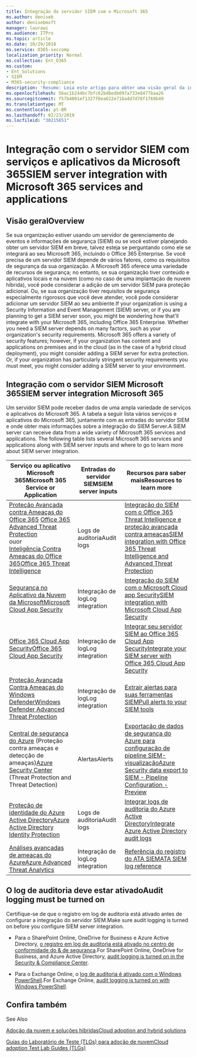 ```yaml
---
title: Integração do servidor SIEM com o Microsoft 365
ms.author: deniseb
author: denisebmsft
manager: laurawi
ms.audience: ITPro
ms.topic: article
ms.date: 10/29/2018
ms.service: O365-seccomp
localization_priority: Normal
ms.collection: Ent_O365
ms.custom:
- Ent_Solutions
- SIEM
- M365-security-compliance
description: 'Resumo: Leia este artigo para obter uma visão geral da integração do SIEM Server com o Microsoft 365.'
ms.openlocfilehash: 56ac1b244bc7bfc62bd6edb097a733e8477baa26
ms.sourcegitcommit: f57b4001ef1327f0ea622e716a4d7d78f1769b49
ms.translationtype: MT
ms.contentlocale: pt-BR
ms.lasthandoff: 02/23/2019
ms.locfileid: "30215651"
---
```

# <a name="siem-server-integration-with-microsoft-365-services-and-applications"></a><span data-ttu-id="9224a-103">Integração com o servidor SIEM com serviços e aplicativos da Microsoft 365</span><span class="sxs-lookup"><span data-stu-id="9224a-103">SIEM server integration with Microsoft 365 services and applications</span></span>

## <a name="overview"></a><span data-ttu-id="9224a-104">Visão geral</span><span class="sxs-lookup"><span data-stu-id="9224a-104">Overview</span></span>

<span data-ttu-id="9224a-p101">Se sua organização estiver usando um servidor de gerenciamento de eventos e informações de segurança (SIEM) ou se você estiver planejando obter um servidor SIEM em breve, talvez esteja se perguntando como ele se integrará ao seu Microsoft 365, incluindo o Office 365 Enterprise. Se você precisa de um servidor SIEM depende de vários fatores, como os requisitos de segurança da sua organização. A Microsoft 365 oferece uma variedade de recursos de segurança; no entanto, se sua organização tiver conteúdo e aplicativos locais e na nuvem (como no caso de uma implantação de nuvem híbrida), você pode considerar a adição de um servidor SIEM para proteção adicional. Ou, se sua organização tiver requisitos de segurança especialmente rigorosos que você deve atender, você pode considerar adicionar um servidor SIEM ao seu ambiente.</span><span class="sxs-lookup"><span data-stu-id="9224a-p101">If your organization is using a Security Information and Event Management (SIEM) server, or if you are planning to get a SIEM server soon, you might be wondering how that'll integrate with your Microsoft 365, including Office 365 Enterprise. Whether you need a SIEM server depends on many factors, such as your organization's security requirements. Microsoft 365 offers a variety of security features; however, if your organization has content and applications on premises and in the cloud (as in the case of a hybrid cloud deployment), you might consider adding a SIEM server for extra protection. Or, if your organization has particularly stringent security requirements you must meet, you might consider adding a SIEM server to your environment.</span></span>

## <a name="siem-server-integration-microsoft-365"></a><span data-ttu-id="9224a-109">Integração com o servidor SIEM Microsoft 365</span><span class="sxs-lookup"><span data-stu-id="9224a-109">SIEM server integration Microsoft 365</span></span>

<span data-ttu-id="9224a-p102">Um servidor SIEM pode receber dados de uma ampla variedade de serviços e aplicativos do Microsoft 365. A tabela a seguir lista vários serviços e aplicativos do Microsoft 365, juntamente com as entradas do servidor SIEM e onde obter mais informações sobre a integração do SIEM Server.</span><span class="sxs-lookup"><span data-stu-id="9224a-p102">A SIEM server can receive data from a wide variety of Microsoft 365 services and applications. The following table lists several Microsoft 365 services and applications along with SIEM server inputs and where to go to learn more about SIEM server integration.</span></span> 

| <span data-ttu-id="9224a-112">Serviço ou aplicativo Microsoft 365</span><span class="sxs-lookup"><span data-stu-id="9224a-112">Microsoft 365 Service or Application</span></span> | <span data-ttu-id="9224a-113">Entradas do servidor SIEM</span><span class="sxs-lookup"><span data-stu-id="9224a-113">SIEM server inputs</span></span> | <span data-ttu-id="9224a-114">Recursos para saber mais</span><span class="sxs-lookup"><span data-stu-id="9224a-114">Resources to learn more</span></span> |
| --- | --- | --- |
| <span data-ttu-id="9224a-115">[Proteção Avançada contra Ameaças do Office 365](office-365-atp.md) </span><span class="sxs-lookup"><span data-stu-id="9224a-115">[Office 365 Advanced Threat Protection](office-365-atp.md)</span></span> <br/>   <span data-ttu-id="9224a-116">ou</span><span class="sxs-lookup"><span data-stu-id="9224a-116">or</span></span>   <br/>[<span data-ttu-id="9224a-117">Inteligência Contra Ameaças do Office 365</span><span class="sxs-lookup"><span data-stu-id="9224a-117">Office 365 Threat Intelligence</span></span>](office-365-ti.md) | <span data-ttu-id="9224a-118">Logs de auditoria</span><span class="sxs-lookup"><span data-stu-id="9224a-118">Audit logs</span></span> | [<span data-ttu-id="9224a-119">Integração do SIEM com o Office 365 Threat Intelligence e proteção avançada contra ameaças</span><span class="sxs-lookup"><span data-stu-id="9224a-119">SIEM integration with Office 365 Threat Intelligence and Advanced Threat Protection</span></span>](siem-integration-with-office-365-ti.md) |
| [<span data-ttu-id="9224a-120">Segurança no Aplicativo da Nuvem da Microsoft</span><span class="sxs-lookup"><span data-stu-id="9224a-120">Microsoft Cloud App Security</span></span>](https://docs.microsoft.com/cloud-app-security/what-is-cloud-app-security) | <span data-ttu-id="9224a-121">Integração de log</span><span class="sxs-lookup"><span data-stu-id="9224a-121">Log integration</span></span> | [<span data-ttu-id="9224a-122">Integração do SIEM com o Microsoft Cloud app Security</span><span class="sxs-lookup"><span data-stu-id="9224a-122">SIEM integration with Microsoft Cloud App Security</span></span>](https://docs.microsoft.com/cloud-app-security/siem) |
| [<span data-ttu-id="9224a-123">Office 365 Cloud App Security</span><span class="sxs-lookup"><span data-stu-id="9224a-123">Office 365 Cloud App Security</span></span>](office-365-cas-overview.md) | <span data-ttu-id="9224a-124">Integração de log</span><span class="sxs-lookup"><span data-stu-id="9224a-124">Log integration</span></span> | [<span data-ttu-id="9224a-125">Integrar seu servidor SIEM ao Office 365 Cloud App Security</span><span class="sxs-lookup"><span data-stu-id="9224a-125">Integrate your SIEM server with Office 365 Cloud App Security</span></span>](integrate-your-siem-server-with-office-365-cas.md) |
| [<span data-ttu-id="9224a-126">Proteção Avançada Contra Ameaças do Windows Defender</span><span class="sxs-lookup"><span data-stu-id="9224a-126">Windows Defender Advanced Threat Protection</span></span>](https://docs.microsoft.com/windows/security/threat-protection/) | <span data-ttu-id="9224a-127">Integração de log</span><span class="sxs-lookup"><span data-stu-id="9224a-127">Log integration</span></span> | [<span data-ttu-id="9224a-128">Extrair alertas para suas ferramentas SIEM</span><span class="sxs-lookup"><span data-stu-id="9224a-128">Pull alerts to your SIEM tools</span></span>](https://docs.microsoft.com/windows/security/threat-protection/windows-defender-atp/configure-siem-windows-defender-advanced-threat-protection) |
| <span data-ttu-id="9224a-129">[Central de segurança do Azure](https://docs.microsoft.com/azure/security-center/security-center-intro) (Proteção contra ameaças e detecção de ameaças)</span><span class="sxs-lookup"><span data-stu-id="9224a-129">[Azure Security Center](https://docs.microsoft.com/azure/security-center/security-center-intro) (Threat Protection and Threat Detection)</span></span> | <span data-ttu-id="9224a-130">Alertas</span><span class="sxs-lookup"><span data-stu-id="9224a-130">Alerts</span></span> | [<span data-ttu-id="9224a-131">Exportação de dados de segurança do Azure para configuração de pipeline SIEM-visualização</span><span class="sxs-lookup"><span data-stu-id="9224a-131">Azure Security data export to SIEM - Pipeline Configuration - Preview</span></span>](https://docs.microsoft.com/azure/security-center/security-center-export-data-to-siem) |
| [<span data-ttu-id="9224a-132">Proteção de identidade do Azure Active Directory</span><span class="sxs-lookup"><span data-stu-id="9224a-132">Azure Active Directory Identity Protection</span></span>](https://docs.microsoft.com/azure/active-directory/identity-protection/overview) | <span data-ttu-id="9224a-133">Logs de auditoria</span><span class="sxs-lookup"><span data-stu-id="9224a-133">Audit logs</span></span> | [<span data-ttu-id="9224a-134">Integrar logs de auditoria do Azure Active Directory</span><span class="sxs-lookup"><span data-stu-id="9224a-134">Integrate Azure Active Directory audit logs</span></span>](https://docs.microsoft.com/azure/security/security-azure-log-integration-ad) |
| [<span data-ttu-id="9224a-135">Análises avançadas de ameaças do Azure</span><span class="sxs-lookup"><span data-stu-id="9224a-135">Azure Advanced Threat Analytics</span></span>](https://docs.microsoft.com/azure/security/azure-threat-detection) | <span data-ttu-id="9224a-136">Integração de log</span><span class="sxs-lookup"><span data-stu-id="9224a-136">Log integration</span></span> | [<span data-ttu-id="9224a-137">Referência do registro do ATA SIEM</span><span class="sxs-lookup"><span data-stu-id="9224a-137">ATA SIEM log reference</span></span>](https://docs.microsoft.com/advanced-threat-analytics/cef-format-sa) |

## <a name="audit-logging-must-be-turned-on"></a><span data-ttu-id="9224a-138">O log de auditoria deve estar ativado</span><span class="sxs-lookup"><span data-stu-id="9224a-138">Audit logging must be turned on</span></span>

<span data-ttu-id="9224a-139">Certifique-se de que o registro em log de auditoria está ativado antes de configurar a integração do servidor SIEM.</span><span class="sxs-lookup"><span data-stu-id="9224a-139">Make sure audit logging is turned on before you configure SIEM server integration.</span></span> 

- <span data-ttu-id="9224a-140">Para o SharePoint Online, OneDrive for Business e Azure Active Directory, [o registro em log de auditoria está ativado no centro de conformidade do & de segurança](https://docs.microsoft.com/office365/securitycompliance/turn-audit-log-search-on-or-off).</span><span class="sxs-lookup"><span data-stu-id="9224a-140">For SharePoint Online, OneDrive for Business, and Azure Active Directory, [audit logging is turned on in the Security & Compliance Center](https://docs.microsoft.com/office365/securitycompliance/turn-audit-log-search-on-or-off).</span></span>

- <span data-ttu-id="9224a-141">Para o Exchange Online, o [log de auditoria é ativado com o Windows PowerShell](https://docs.microsoft.com/office365/securitycompliance/enable-mailbox-auditing).</span><span class="sxs-lookup"><span data-stu-id="9224a-141">For Exchange Online, [audit logging is turned on with Windows PowerShell](https://docs.microsoft.com/office365/securitycompliance/enable-mailbox-auditing).</span></span>
 
## <a name="see-also"></a><span data-ttu-id="9224a-142">Confira também
</span><span class="sxs-lookup"><span data-stu-id="9224a-142">See Also</span></span>

[<span data-ttu-id="9224a-143">Adoção da nuvem e soluções híbridas</span><span class="sxs-lookup"><span data-stu-id="9224a-143">Cloud adoption and hybrid solutions</span></span>](https://docs.microsoft.com/office365/enterprise/cloud-adoption-and-hybrid-solutions)
  
[<span data-ttu-id="9224a-144">Guias do Laboratório de Teste (TLGs) para adoção de nuvem</span><span class="sxs-lookup"><span data-stu-id="9224a-144">Cloud adoption Test Lab Guides (TLGs)</span></span>](https://docs.microsoft.com/office365/enterprise/cloud-adoption-test-lab-guides-tlgs)


